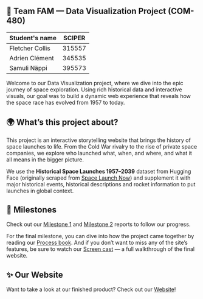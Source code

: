 ## 🚀 Team FAM — Data Visualization Project (COM-480)

| Student's name | SCIPER |
| -------------- | ------ |
| Fletcher Collis | 315557 |
| Adrien Clément | 345535 |
| Samuli Näppi | 395573 |

Welcome to our Data Visualization project, where we dive into the epic journey of space exploration. Using rich historical data and interactive visuals, our goal was to build a dynamic web experience that reveals how the space race has evolved from 1957 to today.


## 🌍 What’s this project about?

This project is an interactive storytelling website that brings the history of space launches to life. From the Cold War rivalry to the rise of private space companies, we explore who launched what, when, and where, and what it all means in the bigger picture.

We use the **Historical Space Launches 1957–2039** dataset from Hugging Face (originally scraped from [Space Launch Now](https://spacelaunchnow.me)) and supplement it with major historical events, historical descriptions and rocket information to put launches in global context.


## 🧠 Milestones

Check out our [Milestone 1](milestones/milestone1.md) and [Milestone 2](milestones/milestone2.md) reports to follow our progress.

For the final milestone, you can dive into how the project came together by reading our [Process book](ProcessBook.pdf). And if you don’t want to miss any of the site’s features, be sure to watch our [Screen cast](https://youtu.be/mdnzyHOgW1A) — a full walkthrough of the final website.


## ✨ Our Website

Want to take a look at our finished product? Check out our [Website](https://beyond-earth.space)!

